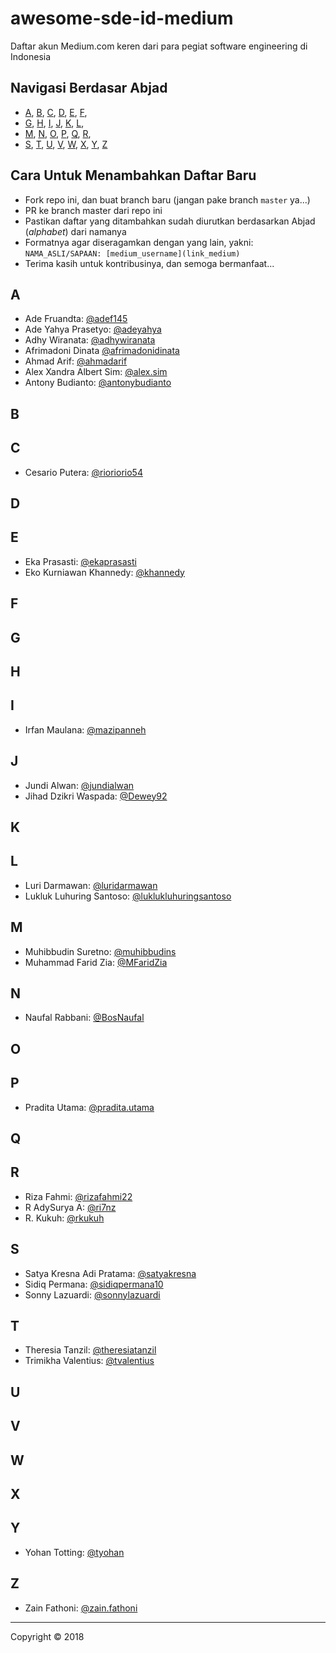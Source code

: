 # awesome-sde-id-medium

Daftar akun Medium.com keren dari para pegiat software engineering di Indonesia

## Navigasi Berdasar Abjad

+ [A](#a), [B](#b), [C](#c), [D](#d), [E](#e), [F](#f), 
+ [G](#g), [H](#h), [I](#i), [J](#j), [K](#k), [L](#l), 
+ [M](#m), [N](#n), [O](#o), [P](#p), [Q](#q), [R](#r), 
+ [S](#s), [T](#t), [U](#u), [V](#v), [W](#w), [X](#x), [Y](#y), [Z](#z)

## Cara Untuk Menambahkan Daftar Baru

+ Fork repo ini, dan buat branch baru (jangan pake branch `master` ya...)
+ PR ke branch master dari repo ini
+ Pastikan daftar yang ditambahkan sudah diurutkan berdasarkan Abjad (*alphabet*) dari namanya
+ Formatnya agar diseragamkan dengan yang lain, yakni: `NAMA_ASLI/SAPAAN: [medium_username](link_medium)`
+ Terima kasih untuk kontribusinya, dan semoga bermanfaat...

## A

+ Ade Fruandta: [@adef145](https://medium.com/@adef145)
+ Ade Yahya Prasetyo: [@adeyahya](https://medium.com/@adeyahya)
+ Adhy Wiranata: [@adhywiranata](https://medium.com/@adhywiranata)
+ Afrimadoni Dinata [@afrimadonidinata](https://medium.com/@afrimadonidinata)
+ Ahmad Arif: [@ahmadarif](https://medium.com/@ahmadarif)
+ Alex Xandra Albert Sim: [@alex.sim](https://medium.com/@alex.sim)
+ Antony Budianto: [@antonybudianto](https://medium.com/@antonybudianto)

## B

## C

+ Cesario Putera: [@rioriorio54](https://medium.com/@rioriorio54)

## D

## E

+ Eka Prasasti: [@ekaprasasti](https://medium.com/@ekaprasasti)
+ Eko Kurniawan Khannedy: [@khannedy](https://medium.com/@khannedy)

## F

## G

## H

## I

+ Irfan Maulana: [@mazipanneh](https://medium.com/@mazipanneh)

## J

+ Jundi Alwan: [@jundialwan](https://medium.com/@jundialwan)
+ Jihad Dzikri Waspada: [@Dewey92](https://medium.com/@Dewey92)


## K

## L

+ Luri Darmawan: [@luridarmawan](https://medium.com/@luridarmawan)
+ Lukluk Luhuring Santoso: [@luklukluhuringsantoso](https://medium.com/@luklukluhuringsantoso)

## M

+ Muhibbudin Suretno: [@muhibbudins](https://medium.com/@muhibbudins)
+ Muhammad Farid Zia: [@MFaridZia](https://medium.com/@MFaridZia)

## N

+ Naufal Rabbani: [@BosNaufal](https://medium.com/@BosNaufal)

## O

## P

+ Pradita Utama: [@pradita.utama](https://medium.com/@pradita.utama)

## Q

## R

+ Riza Fahmi: [@rizafahmi22](https://medium.com/@rizafahmi22)
+ R AdySurya A: [@ri7nz](https://medium.com/@ri7nz)
+ R. Kukuh: [@rkukuh](https://medium.com/@rkukuh)

## S

+ Satya Kresna Adi Pratama: [@satyakresna](https://medium.com/@satyakresna)
+ Sidiq Permana: [@sidiqpermana10](https://medium.com/@sidiqpermana10)
+ Sonny Lazuardi: [@sonnylazuardi](https://medium.com/@sonnylazuardi)

## T

+ Theresia Tanzil: [@theresiatanzil](https://medium.com/@theresiatanzil)
+ Trimikha Valentius: [@tvalentius](https://medium.com/@tvalentius)

## U

## V

## W

## X

## Y

+ Yohan Totting: [@tyohan](https://medium.com/@tyohan)

## Z

+ Zain Fathoni: [@zain.fathoni](https://medium.com/@zain.fathoni)

----


Copyright © 2018

